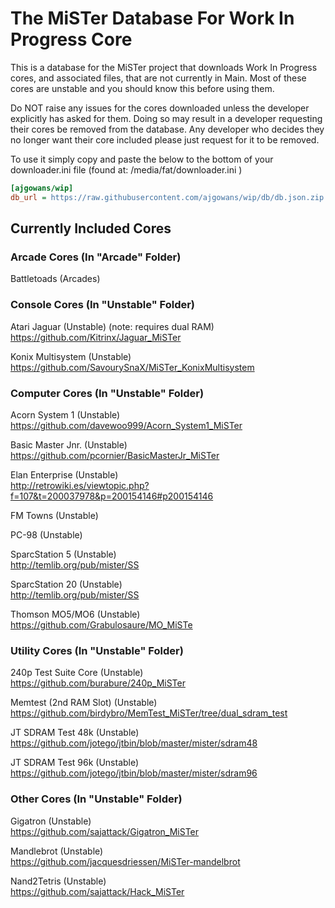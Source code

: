 # The MiSTer Database For Work In Progress Core 

This is a database for the MiSTer project that downloads Work In Progress cores, and associated files, that are not currently in Main.  Most of these cores are unstable and you should know this before using them.  

Do NOT raise any issues for the cores downloaded unless the developer explicitly has asked for them.  Doing so may result in a developer requesting their cores be removed from the database.  Any developer who decides they no longer want their core included please just request for it to be removed.  

To use it simply copy and paste the below to the bottom of your downloader.ini file (found at: /media/fat/downloader.ini )

```ini
[ajgowans/wip]
db_url = https://raw.githubusercontent.com/ajgowans/wip/db/db.json.zip
```



 ## Currently Included Cores


### Arcade Cores (In "Arcade" Folder)

Battletoads (Arcades)


### Console Cores (In "Unstable" Folder)

Atari Jaguar (Unstable) (note: requires dual RAM)<br>
https://github.com/Kitrinx/Jaguar_MiSTer

Konix Multisystem (Unstable)<br>
https://github.com/SavourySnaX/MiSTer_KonixMultisystem


### Computer Cores (In "Unstable" Folder)

Acorn System 1 (Unstable)<br>
https://github.com/davewoo999/Acorn_System1_MiSTer

Basic Master Jnr. (Unstable)<br>
https://github.com/pcornier/BasicMasterJr_MiSTer

Elan Enterprise (Unstable)<br>
http://retrowiki.es/viewtopic.php?f=107&t=200037978&p=200154146#p200154146

FM Towns (Unstable)

PC-98 (Unstable)

SparcStation 5 (Unstable)<br>
http://temlib.org/pub/mister/SS

SparcStation 20 (Unstable)<br>
http://temlib.org/pub/mister/SS

Thomson MO5/MO6 (Unstable)<br>
https://github.com/Grabulosaure/MO_MiSTe

### Utility Cores (In "Unstable" Folder)

240p Test Suite Core (Unstable)<br>
https://github.com/burabure/240p_MiSTer

Memtest (2nd RAM Slot) (Unstable)<br>
https://github.com/birdybro/MemTest_MiSTer/tree/dual_sdram_test

JT SDRAM Test 48k (Unstable)<br>
https://github.com/jotego/jtbin/blob/master/mister/sdram48

JT SDRAM Test 96k (Unstable)<br>
https://github.com/jotego/jtbin/blob/master/mister/sdram96


### Other Cores (In "Unstable" Folder)

Gigatron (Unstable)<br>
https://github.com/sajattack/Gigatron_MiSTer

Mandlebrot (Unstable)<br>
https://github.com/jacquesdriessen/MiSTer-mandelbrot

Nand2Tetris (Unstable)<br>
https://github.com/sajattack/Hack_MiSTer

